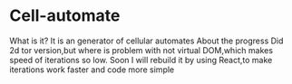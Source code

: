 # Cell-automate
What is it?
  It is an generator of cellular automates
About the progress
  Did 2d tor version,but where is problem with not virtual DOM,which makes speed of iterations so low.
  Soon I will rebuild it by using React,to make iterations work faster and code more simple
